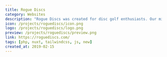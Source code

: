 ```yaml
---
title: Rogue Discs
category: Websites
description: "Rogue Discs was created for disc golf enthusiasts. Our mission was simple: to help people find the best discs for their golfing needs. We wanted to create a site that is easy to use, update, and maintain."
icon: /projects/roguediscs/icon.png
logo: /projects/roguediscs/logo.png
preview: /projects/roguediscs/preview.png
link: https://roguediscs.com/
tags: [php, nuxt, tailwindcss, js, new]
created_at: 2019-02-15
---
```


